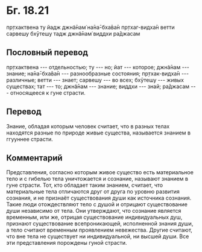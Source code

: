 # Бг. 18.21

пр̣тхактвена ту йадж джн̃а̄нам̇ на̄на̄-бха̄ва̄н пр̣тхаг-видха̄н ветти сарвешу
бхӯтешу тадж джн̃а̄нам̇ виддхи ра̄джасам

## Пословный перевод

пр̣тхактвена --- отдельностью; ту --- но; йат --- которое; джн̃а̄нам ---
знание; на̄на̄-бха̄ва̄н --- разнообразные состояния; пр̣тхак-видха̄н ---
различные; ветти --- знает; сарвешу --- во всех; бхӯтешу --- живых
существах; тат --- то; джн̃а̄нам --- знание; виддхи --- знай; ра̄джасам ---
относящееся к гуне страсти.

## Перевод

Знание, обладая которым человек считает, что в разных телах находятся
разные по природе живые существа, называется знанием в ггууннее страсти.

## Комментарий

Представления, согласно которым живое существо есть материальное тело и
с гибелью тела уничтожается и сознание, называют знанием в гуне страсти.
Тот, кто обладает таким знанием, считает, что материальные тела
отличаются друг от друга по уровню развития сознания, и не признаёт
существования души как источника сознания. Такие люди отождествляют тело
с душой и отрицают существование души независимо от тела. Они
утверждают, что сознание является временным, или же, отрицая
существование индивидуальных душ, признают существование всепроникающей,
исполненной знания души, а тело считают временным проявлением
невежества. Другие считают, что вне тела не существует ни
индивидуальной, ни высшей души. Все эти представления порождены гуной
страсти.
